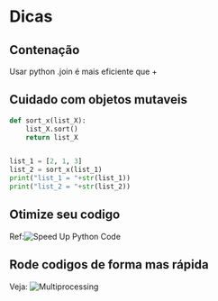 # Dicas

## Contenação
Usar python .join é mais eficiente que +

## Cuidado com objetos mutaveis

```python
def sort_x(list_X):
    list_X.sort()
    return list_X


list_1 = [2, 1, 3]
list_2 = sort_x(list_1)
print("list_1 = "+str(list_1))
print("list_2 = "+str(list_2))
```
## Otimize seu codigo
Ref:![Speed Up Python Code](https://www.loginradius.com/blog/engineering/speed-up-python-code/)
## Rode codigos de forma mas rápida
Veja: ![Multiprocessing](https://urban-institute.medium.com/using-multiprocessing-to-make-python-code-faster-23ea5ef996ba)
